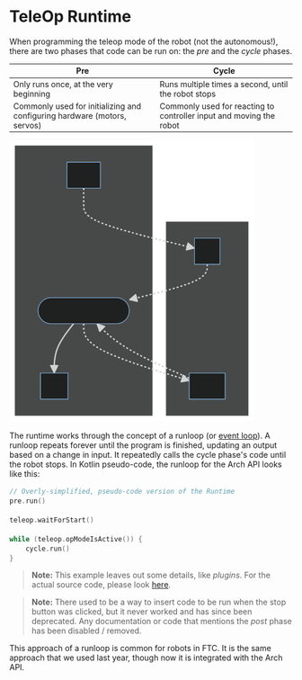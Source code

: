 # TeleOp Runtime

When programming the teleop mode of the robot (not the autonomous!), there are two phases that code can be run on: the _pre_ and the _cycle_ phases.

|Pre|Cycle|
|-|-|
|Only runs once, at the very beginning|Runs multiple times a second, until the robot stops|
|Commonly used for initializing and configuring hardware (motors, servos)|Commonly used for reacting to controller input and moving the robot|

<p>
    <img src="images/runtime.svg" alt="Runtime" height="500">
</p>

The runtime works through the concept of a runloop (or [event loop](https://en.wikipedia.org/wiki/Event_loop)). A runloop repeats forever until the program is finished, updating an output based on a change in input. It repeatedly calls the cycle phase's code until the robot stops. In Kotlin pseudo-code, the runloop for the Arch API looks like this:

```kotlin
// Overly-simplified, pseudo-code version of the Runtime
pre.run()

teleop.waitForStart()

while (teleop.opModeIsActive()) {
    cycle.run()
}
```

> **Note:** This example leaves out some details, like _plugins_. For the actual source code, please look [here](https://github.com/BotsBurgh/BOTSBURGH-FTC-2022-23/blob/develop/TeamCode/src/main/java/org/firstinspires/ftc/teamcode/arch/runtime/Runtime.kt).

> **Note:** There used to be a way to insert code to be run when the stop button was clicked, but it never worked and has since been deprecated. Any documentation or code that mentions the _post_ phase has been disabled / removed.

This approach of a runloop is common for robots in FTC. It is the same approach that we used last year, though now it is integrated with the Arch API.
